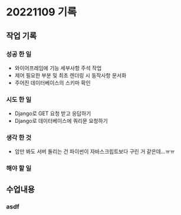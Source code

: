 ﻿# 20221109 기록
## 작업 기록
### 성공 한 일
- 와이어프레임에 기능 세부사항 주석 작업
- 제어 필요한 부분 및 최초 렌더링 시 동작사항 문서화
- 주어진 데이터베이스의 스키마 확인

### 시도 한 일
- Django로 GET 요청 받고 응답하기
- Django로 데이터베이스에 쿼리문 요청하기

### 생각 한 것
- 암만 봐도 서버 돌리는 건 파이썬이 자바스크립트보다 구린 거 같은데...ㅠㅠ

### 해야 할 일

## 수업내용
### asdf